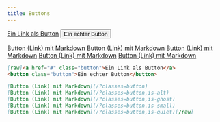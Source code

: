 ```yaml
---
title: Buttons
---
```


<a href="#" class="button">Ein Link als Button</a>
<button class="button">Ein echter Button</button>

[Button (Link) mit Markdown](/?classes=button) [Button (Link) mit Markdown](/?classes=button,is-alt) [Button (Link) mit Markdown](/?classes=button,is-ghost) [Button (Link) mit Markdown](/?classes=button,is-small) [Button (Link) mit Markdown](/?classes=button,is-quiet)

```md
[raw]<a href="#" class="button">Ein Link als Button</a>
<button class="button">Ein echter Button</button>

[Button (Link) mit Markdown](/?classes=button)
[Button (Link) mit Markdown](/?classes=button,is-alt)
[Button (Link) mit Markdown](/?classes=button,is-ghost)
[Button (Link) mit Markdown](/?classes=button,is-small)
[Button (Link) mit Markdown](/?classes=button,is-quiet)[/raw]
```
